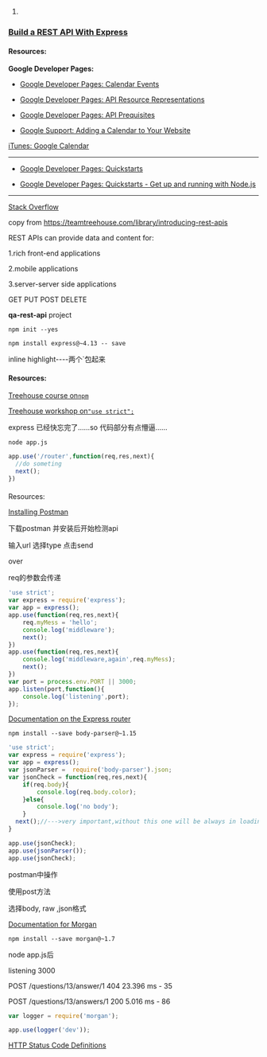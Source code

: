 1.

### [Build a REST API With Express](https://teamtreehouse.com/library/build-a-rest-api-with-express)

#### Resources:

**Google Developer Pages:**

- [Google Developer Pages: Calendar Events](https://developers.google.com/google-apps/calendar/v3/reference/#Events)  

- [Google Developer Pages: API Resource Representations](https://developers.google.com/google-apps/calendar/v3/reference/events#resource-representations)  

- [Google Developer Pages: API Prequisites](https://developers.google.com/google-apps/calendar/quickstart/ios?ver=objc#prerequisites)

- [Google Support: Adding a Calendar to Your Website](https://support.google.com/calendar/answer/41207?hl=en)

[iTunes: Google Calendar](https://itunes.apple.com/us/app/google-calendar/id909319292?mt=8)

---

- [Google Developer Pages: Quickstarts](https://developers.google.com/google-apps/calendar/overview#quickstarts)  

- [Google Developer Pages: Quickstarts - Get up and running with Node.js](https://developers.google.com/google-apps/calendar/quickstart/nodejs)  

---

[Stack Overflow](http://stackoverflow.com/)

copy from https://teamtreehouse.com/library/introducing-rest-apis

REST APIs can provide data and content for:

1.rich front-end applications

2.mobile applications

3.server-server side applications

GET PUT POST DELETE

**qa-rest-api** project

`npm init --yes`

`npm install express@~4.13 -- save`

inline highlight----两个`包起来

#### Resources:

[Treehouse course on`npm`](https://teamtreehouse.com/library/npm-basics)

[Treehouse workshop on`"use strict";`](https://teamtreehouse.com/library/the-javascript-use-strict-statement)

express 已经快忘完了……so 代码部分有点懵逼……

`node app.js`

```javascript
app.use('/router',function(req,res,next){
  //do someting
  next();
})
```

#### 

Resources:

[Installing Postman](https://www.getpostman.com/docs/introduction)

下载postman 并安装后开始检测api

输入url 选择type 点击send

over

req的参数会传递

```javascript
'use strict';
var express = require('express');
var app = express();
app.use(function(req,res,next){
    req.myMess = 'hello';
    console.log('middleware');
    next();
})
app.use(function(req,res,next){
    console.log('middleware,again',req.myMess);
    next();
})
var port = process.env.PORT || 3000;
app.listen(port,function(){
    console.log('listening',port);
});
```

[Documentation on the Express router](http://expressjs.com/en/4x/api.html#router)

`npm install --save body-parser@~1.15`

```javascript
'use strict';
var express = require('express');
var app = express();
var jsonParser =  require('body-parser').json;
var jsonCheck = function(req,res,next){
    if(req.body){
        console.log(req.body.color);
    }else{
        console.log('no body');
    }
  next();//--->very important,without this one will be always in loading
}

app.use(jsonCheck);
app.use(jsonParser());
app.use(jsonCheck);
```

postman中操作

使用post方法

选择body, raw ,json格式

[Documentation for Morgan](https://www.npmjs.com/package/morgan)

`npm install --save morgan@~1.7`

node app.js后

listening 3000

POST /questions/13/answer/1 404 23.396 ms - 35

POST /questions/13/answers/1 200 5.016 ms - 86

```javascript
var logger = require('morgan');

app.use(logger('dev'));
```

[HTTP Status Code Definitions](https://www.w3.org/Protocols/rfc2616/rfc2616-sec10.html)


